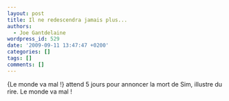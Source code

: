 ```yaml
---
layout: post
title: Il ne redescendra jamais plus...
authors:
  - Joe Gantdelaine
wordpress_id: 529
date: '2009-09-11 13:47:47 +0200'
categories: []
tags: []
comments: []
---
```

{Le monde va mal !} attend 5 jours pour annoncer la mort de Sim, illustre du rire. Le monde va mal !
